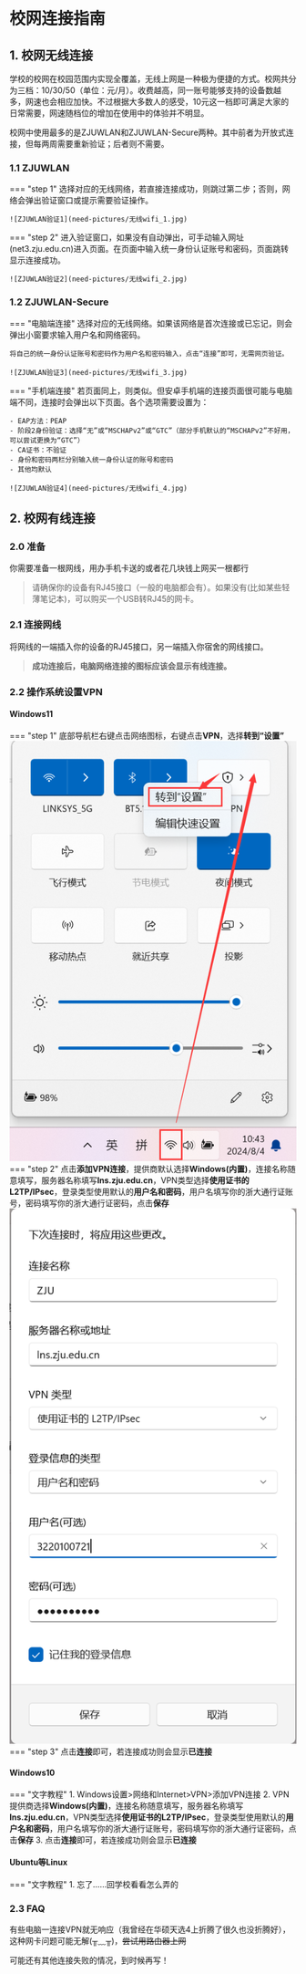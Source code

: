 # 校网连接指南
## 1. 校网无线连接
学校的校网在校园范围内实现全覆盖，无线上网是一种极为便捷的方式。校网共分为三档：10/30/50（单位：元/月）。收费越高，同一账号能够支持的设备数越多，网速也会相应加快。不过根据大多数人的感受，10元这一档即可满足大家的日常需要，网速随档位的增加在使用中的体验并不明显。

校网中使用最多的是ZJUWLAN和ZJUWLAN-Secure两种。其中前者为开放式连接，但每两周需要重新验证；后者则不需要。
### 1.1 ZJUWLAN
=== "step 1"
    选择对应的无线网络，若直接连接成功，则跳过第二步；否则，网络会弹出验证窗口或提示需要验证操作。
    
    ![ZJUWLAN验证1](need-pictures/无线wifi_1.jpg)
    
=== "step 2"
    进入验证窗口，如果没有自动弹出，可手动输入网址(net3.zju.edu.cn)进入页面。在页面中输入统一身份认证账号和密码，页面跳转显示连接成功。

    ![ZJUWLAN验证2](need-pictures/无线wifi_2.jpg)
### 1.2 ZJUWLAN-Secure
=== "电脑端连接"
    选择对应的无线网络。如果该网络是首次连接或已忘记，则会弹出小窗要求输入用户名和网络密码。
    
    将自己的统一身份认证账号和密码作为用户名和密码输入，点击“连接”即可，无需网页验证。
    
    ![ZJUWLAN验证3](need-pictures/无线wifi_3.jpg)
=== "手机端连接"
    若页面同上，则类似。但安卓手机端的连接页面很可能与电脑端不同，连接时会弹出以下页面。各个选项需要设置为：
    
    - EAP方法：PEAP
    - 阶段2身份验证：选择“无”或“MSCHAPv2”或“GTC”（部分手机默认的“MSCHAPv2”不好用，可以尝试更换为“GTC”）
    - CA证书：不验证
    - 身份和密码两栏分别输入统一身份认证的账号和密码
    - 其他均默认

    ![ZJUWLAN验证4](need-pictures/无线wifi_4.jpg)
## 2. 校网有线连接

### 2.0 准备
你需要准备一根网线，用办手机卡送的或者花几块钱上网买一根都行
> 请确保你的设备有RJ45接口（一般的电脑都会有）。如果没有(比如某些轻薄笔记本)，可以购买一个USB转RJ45的网卡。

### 2.1 连接网线
将网线的一端插入你的设备的RJ45接口，另一端插入你宿舍的网线接口。
> **成功连接后，电脑网络连接的图标应该会显示有线连接。**
### 2.2 操作系统设置VPN

#### Windows11
=== "step 1"
    底部导航栏右键点击网络图标，右键点击**VPN**，选择**转到“设置”**
    ![alt text](need-pictures/image.jpg)
=== "step 2"
    点击**添加VPN连接**，提供商默认选择**Windows(内置)**，连接名称随意填写，服务器名称填写**lns.zju.edu.cn**，VPN类型选择**使用证书的L2TP/IPsec**，登录类型使用默认的**用户名和密码**，用户名填写你的浙大通行证账号，密码填写你的浙大通行证密码，点击**保存**
    ![alt text](need-pictures/image-1.jpg)
=== "step 3"
    点击**连接**即可，若连接成功则会显示**已连接**

#### Windows10
=== "文字教程"
    1. Windows设置>网络和Internet>VPN>添加VPN连接
    2. VPN提供商选择**Windows(内置)**，连接名称随意填写，服务器名称填写**lns.zju.edu.cn**，VPN类型选择**使用证书的L2TP/IPsec**，登录类型使用默认的**用户名和密码**，用户名填写你的浙大通行证账号，密码填写你的浙大通行证密码，点击**保存**
    3. 点击**连接**即可，若连接成功则会显示**已连接**

#### Ubuntu等Linux
=== "文字教程"
    1. 忘了……回学校看看怎么弄的

### 2.3 FAQ

有些电脑一连接VPN就无响应（我曾经在华硕天选4上折腾了很久也没折腾好），这种网卡问题可能无解(╥﹏╥)，<del>尝试用路由器上网</del>

可能还有其他连接失败的情况，到时候再写！
